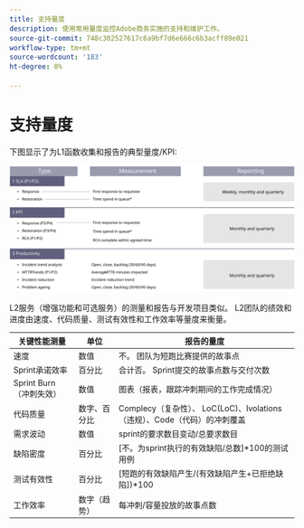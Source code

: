 ```yaml
---
title: 支持量度
description: 使用常用量度监控Adobe商务实施的支持和维护工作。
source-git-commit: 748c302527617c6a9bf7d6e666c6b3acff89e021
workflow-type: tm+mt
source-wordcount: '183'
ht-degree: 0%

---
```



# 支持量度

下图显示了为L1函数收集和报告的典型量度/KPI:

![显示SLA量度的图表](../../assets/playbooks/sla-metrics.svg)

L2服务（增强功能和可选服务）的测量和报告与开发项目类似。 L2团队的绩效和进度由速度、代码质量、测试有效性和工作效率等量度来衡量。

| 关键性能测量 | 单位 | 报告的量度 |
|------------------------------|---------------------|------------------------------------------------------------------------------------|
| 速度 | 数值 | 不。 团队为短跑比赛提供的故事点 |
| Sprint承诺效率 | 百分比 | 合计否。 Sprint提交的故事点数与交付次数 |
| Sprint Burn（冲刺失效） | 数值 | 图表（报表，跟踪冲刺期间的工作完成情况） |
| 代码质量 | 数字、百分比 | Complecy（复杂性）、 LoC(LoC)、Ivolations（违规）、Code（代码）的冲刺覆盖 |
| 需求波动 | 数值 | sprint的要求数目变动/总要求数目 |
| 缺陷密度 | 百分比 | [不。为sprint执行的有效缺陷/总数]*100的测试用例 |
| 测试有效性 | 百分比 | [短跑的有效缺陷产生/(有效缺陷产生+已拒绝缺陷])*100 |
| 工作效率 | 数字（趋势） | 每冲刺/容量投放的故事点数 |